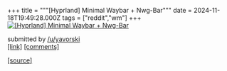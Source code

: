 +++
title = """[Hyprland] Minimal Waybar + Nwg-Bar"""
date = 2024-11-18T19:49:28.000Z
tags = ["reddit","wm"]
+++
[![[Hyprland] Minimal Waybar + Nwg-Bar](https://preview.redd.it/qxgbdjr1sp1e1.png?width=640&crop=smart&auto=webp&s=820e10e1f200bed37da82723402bdabcbcd1d4a0 "[Hyprland] Minimal Waybar + Nwg-Bar")](https://www.reddit.com/r/unixporn/comments/1gudpeh/hyprland_minimal_waybar_nwgbar/)

submitted by [/u/yavorski](https://www.reddit.com/user/yavorski)  
[\[link\]](https://i.redd.it/qxgbdjr1sp1e1.png) [\[comments\]](https://www.reddit.com/r/unixporn/comments/1gudpeh/hyprland_minimal_waybar_nwgbar/)

[[source]](https://www.reddit.com/r/unixporn/comments/1gudpeh/hyprland_minimal_waybar_nwgbar/)
